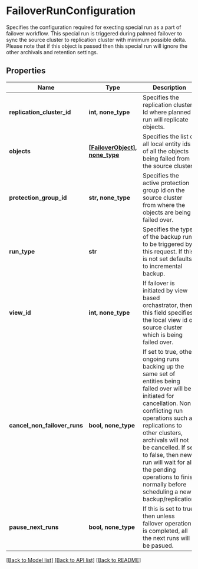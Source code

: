 # FailoverRunConfiguration

Specifies the configuration required for execting special run as a part of failover workflow. This special run is triggered during palnned failover to sync the source cluster to replication cluster with minimum possible delta. Please note that if this object is passed then this special run will ignore the other archivals and retention settings.

## Properties
Name | Type | Description | Notes
------------ | ------------- | ------------- | -------------
**replication_cluster_id** | **int, none_type** | Specifies the replication cluster Id where planned run will replicate objects. | 
**objects** | [**[FailoverObject], none_type**](FailoverObject.md) | Specifies the list of all local entity ids of all the objects being failed from the source cluster. | 
**protection_group_id** | **str, none_type** | Specifies the active protection group id on the source cluster from where the objects are being failed over. | [optional] 
**run_type** | **str** | Specifies the type of the backup run to be triggered by this request. If this is not set defaults to incremental backup. | [optional] 
**view_id** | **int, none_type** | If failover is initiated by view based orchastrator, then this field specifies the local view id of source cluster which is being failed over. | [optional] 
**cancel_non_failover_runs** | **bool, none_type** | If set to true, other ongoing runs backing up the same set of entities being failed over will be initiated for cancellation. Non conflicting run operations such as replications to other clusters, archivals will not be cancelled. If set to false, then new run will wait for all the pending operations to finish normally before scheduling a new backup/replication. | [optional] 
**pause_next_runs** | **bool, none_type** | If this is set to true then unless failover operation is completed, all the next runs will be pasued. | [optional] 

[[Back to Model list]](../README.md#documentation-for-models) [[Back to API list]](../README.md#documentation-for-api-endpoints) [[Back to README]](../README.md)


